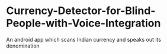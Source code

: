 # Currency-Detector-for-Blind-People-with-Voice-Integration
An android app which scans Indian currency and speaks out its denomination

